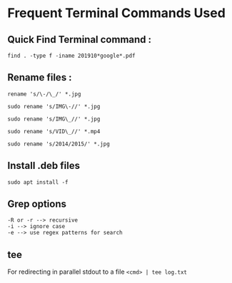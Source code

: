# Frequent Terminal Commands Used

## Quick Find Terminal command :

`find . -type f -iname 201910*google*.pdf`

## Rename files :

```
rename 's/\-/\_/' *.jpg

sudo rename 's/IMG\-//' *.jpg

sudo rename 's/IMG\_//' *.jpg

sudo rename 's/VID\_//' *.mp4

sudo rename 's/2014/2015/' *.jpg

```

## Install .deb files

`sudo apt install -f`

## Grep options
```
-R or -r --> recursive
-i --> ignore case
-e --> use regex patterns for search
```

## tee

For redirecting in parallel stdout to a file
`<cmd> | tee log.txt`

